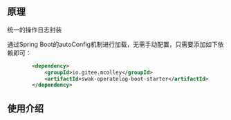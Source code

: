 ## 原理
统一的操作日志封装

通过Spring Boot的autoConfig机制进行加载，无需手动配置，只需要添加如下依赖即可：
```xml
       	<dependency>
            <groupId>io.gitee.mcolley</groupId>
            <artifactId>swak-operatelog-boot-starter</artifactId>
        </dependency>
```

## 使用介绍

